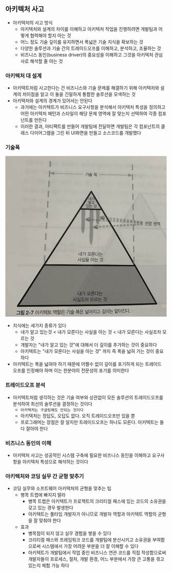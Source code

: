 ## 아키텍처 사고

- 아키텍처의 사고 방식
    - 아키텍처와 설계의 차이를 이해하고 아키텍처 작업을 진행하려면 개발팀과 어떻게 협력해야 할지 아는 것
    - 어느 정도 기술 깊이를 유지하면서 폭넓은 기술 지식을 확보하는 것
    - 다양한 솔루션과 기술 간의 트레이드오프를 이해하고, 분석하고, 조율하는 것
    - 비즈니스 동인(business driver)의 중요성을 이해하고 그것을 아키텍처 관심사로 해석할 줄 아는 것

### 아키텍처 대 설계

- 아키텍트처럼 사고한다는 건 비즈니스와 기술 문제를 해결하기 위해 아키텍처와 설계의 차이점을 알고 이 둘을 긴밀하게 통합한 솔루션을 모색하는 것
- 아키택처와 설계의 경계가 있어서는 안된다
    - 과거에는 아키텍트가 비즈니스 요구사항을 분석해서 아키텍처 특성을 정의하고 어떤 아키텍처 패턴과 스타일이 해당 문제 영역에 잘 맞는지 선택하여 각종 컴포넌트를 만든다
    - 이러한 결과, 아티팩트를 만들어 개발팀에 전달하면 개발팀은 각 컴포넌트의 클래스 다이어그램을 그린 뒤 UI화면을 만들고 소스코드를 개발했다

### 기술폭

<img src = "../img/IMG_5660.jpg" width = "600" height = "500">

- 지식에는 세가지 종류가 있다
    - 내가 알고 있는것 < 내가 모른다는 사실을 아는 것 < 내가 모른다는 사실조차 모르는 것
    - 개발자는 "내가 알고 있는 것"에 대해서 더 깊이를 추가하는 것이 중요하다
    - 아키텍트는 "내가 모른다는 사실을 아는 것" 까지 즉 폭을 넓혀 가는 것이 중요하다
- 아키텍트는 폭을 넓혀야 하기 때문에 어쩔수 없이 깊이를 포기하게 되는 트레이드 오프를 인정해야 하며 이는 한분야의 전문성의 포기를 의미한다

### 트레이드오프 분석

- 아키텍트처럼 생각하는 것은 기술 여부와 상관없이 모든 솔루션의 트레이드오프를 분석하여 최선의 솔루션을 결정하는 것이다
    - `아키텍처는 구글링해도 안되는 것이다`
    - 아키텍처는 정답도, 오답도 없다. 오직 트레이드오프만 있을 뿐
    - 프로그래머는 장점은 잘 알지만 트레이드오프는 하나도 모른다. 아키텍트는 둘 다 잘아야 한다

### 비즈니스 동인의 이해

- 아키텍처 사고는 성공적인 시스템 구축에 필요한 비즈니스 동인을 이해하고 요구사항을 아키텍처 특성으로 해석하는 것이다

### 아키텍처와 코딩 실무 간 균형 맞추기

- 코딩 실무와 소프트웨어 아키텍처의 균형을 맞추는 팁
    - 병목 트랩에 빠지지 말라
        - 병목 트랩은 아키텍트가 프로젝트의 크리티컬 패스에 있는 코드의 소유권을 갖고 있는 경우 발생한다
        - 아키텍트는 풀타임 개발자가 아니므로 개발자 역할과 아키텍트 역할의 균형을 잘 맞춰야 한다
    - 효과
        - 병목점이 되지 않고 실무 경험을 쌓을 수 있다
        - 크리티컬 패스와 프레임워크 코드를 개발팀에 분산시키고 소유권을 부여함으로써 시스템에서 가장 어려운 부분을 더 잘 이해할 수 있다
        - 아키텍트가 개발팀에서 작업 중인 비즈니스 연관 코드를 직접 작성함으로써 개발자들이 프로세스, 절차, 개발 환경, 어느 부분에서 가장 큰 고통을 겪고 있는지 체험 가능 하다 